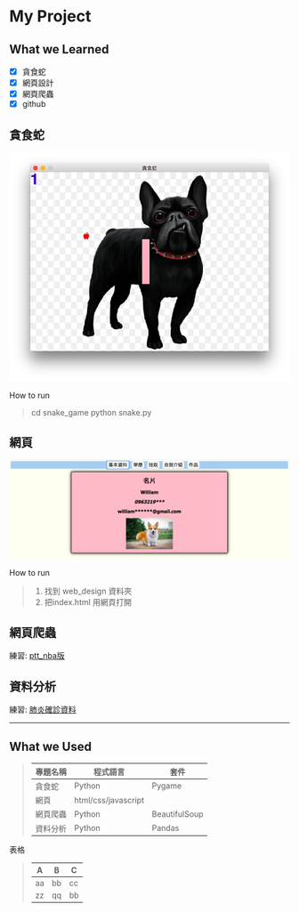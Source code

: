 # My Project

## What we Learned
- [x] 貪食蛇
- [x] 網頁設計
- [x] 網頁爬蟲
- [x] github

## 貪食蛇
![snake](pic/snake.png)

How to run  
> cd snake_game
> python snake.py  

## 網頁
![web](pic/webpage.png)

How to run  
> 1. 找到 web_design 資料夾
> 2. 把index.html 用網頁打開

## 網頁爬蟲
練習: [ptt_nba版](web_spider/nba.csv)

## 資料分析  
練習: [肺炎確診資料](panda/covid.csv)

---

## What we Used
>|專題名稱|程式語言|套件|
>|---|---|---|
>|貪食蛇|Python|Pygame|
>|網頁|html/css/javascript||
>|網頁爬蟲|Python|BeautifulSoup|
>|資料分析|Python|Pandas|

表格
>|A|B|C|
>|---|---|---|
>|aa|bb|cc|
>|zz|qq|bb|

<!-- 這是一行註解-->